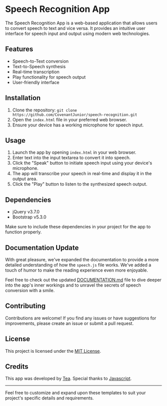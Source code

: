 Speech Recognition App
======================

The Speech Recognition App is a web-based application that allows users to convert speech to text and vice versa. It provides an intuitive user interface for speech input and output using modern web technologies.

Features
--------

-   Speech-to-Text conversion
-   Text-to-Speech synthesis
-   Real-time transcription
-   Play functionality for speech output
-   User-friendly interface

Installation
------------

1.  Clone the repository: `git clone https://github.com/CovenantJunior/speech-recognition.git`
2.  Open the `index.html` file in your preferred web browser.
3.  Ensure your device has a working microphone for speech input.

Usage
-----

1.  Launch the app by opening `index.html` in your web browser.
2.  Enter text into the input textarea to convert it into speech.
3.  Click the "Speak" button to initiate speech input using your device's microphone.
4.  The app will transcribe your speech in real-time and display it in the output area.
5.  Click the "Play" button to listen to the synthesized speech output.

Dependencies
------------

-   jQuery v3.7.0
-   Bootstrap v5.3.0

Make sure to include these dependencies in your project for the app to function properly.


Documentation Update
--------------------

With great pleasure, we've expanded the documentation to provide a more detailed understanding of how the `speech.js` file works. We've added a touch of humor to make the reading experience even more enjoyable.

Feel free to check out the updated [DOCUMENTATION.md](https://github.com/CovenantJunior/speech-recognition/blob/master/DOCUMENTATION.md) file to dive deeper into the app's inner workings and to unravel the secrets of speech conversion with a smile.


Contributing
------------

Contributions are welcome! If you find any issues or have suggestions for improvements, please create an issue or submit a pull request.

License
-------

This project is licensed under the [MIT License](https://github.com/CovenantJunior/speech-recognition/LICENSE).

Credits
-------

This app was developed by [Tea](https://github.com/CovenantJunior/). Special thanks to [Javascript](https://www.javascript.com/).

* * * * *

Feel free to customize and expand upon these templates to suit your project's specific details and requirements.